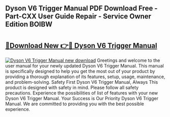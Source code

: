 ## Dyson V6 Trigger Manual PDF Download Free - Part-CXX User Guide Repair - Service Owner Edition BOIBW

# <h2><a href="http://cf18059.oget.top/?id=Dyson+V6+Trigger+Manual">🔗Download New 👉🔴 Dyson V6 Trigger Manual</a></h2>

[![Dyson V6 Trigger Manual new download](https://i.imgur.com/5g1atiW.png)](http://cf18059.oget.top/?id=Dyson+V6+Trigger+Manual)
Greetings and welcome to the user manual for your newly updated Dyson V6 Trigger Manual. This manual is specifically designed to help you get the most out of your product by providing a thorough explanation of its features, setup, usage, maintenance, and problem-solving. Safety First Dyson V6 Trigger Manual, Always This product is designed with safety in mind. Please follow all safety precautions. Experience the possibilities of list of features with your new Dyson V6 Trigger Manual. Your Success is Our Priority Dyson V6 Trigger Manual. We are committed to providing you with the best possible experience.
